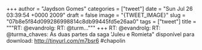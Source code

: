 
+++
author = "Jaydson Gomes"
categories = ["tweet"]
date = "Sun Jul 26 03:39:54 +0000 2009"
draft = false
image = "{TWEET_IMAGE}"
slug = "07b8e5f84d099286998814c8db99445fd5e26aa0"
tags = ["tweet"]
title = """RT: @evandrolg: RT: @turm..."""
+++
RT: @evandrolg: RT: @turma_chaves: As duas partes da saga 'Juleu e Romieta" disponível para download: http://tinyurl.com/m7bsr6 #chapolin
